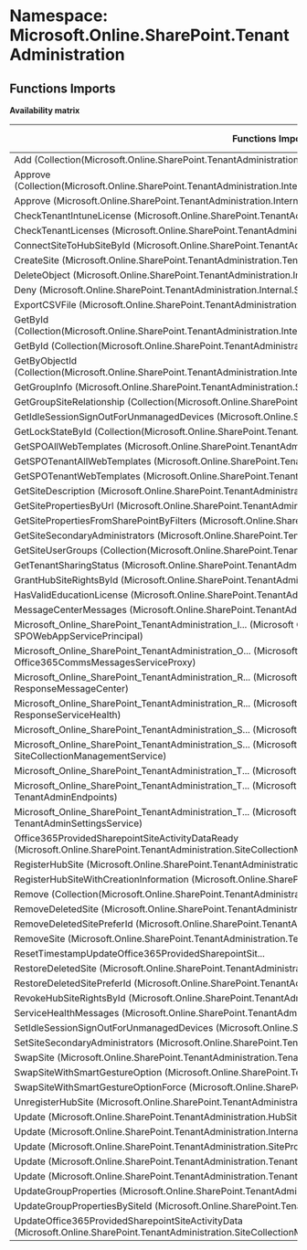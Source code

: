 # Namespace: Microsoft.Online.SharePoint.TenantAdministration

## Functions Imports

**Availability matrix**

Functions Imports | SPO | SP 2019 | SP 2016 | SP 2013
----------|:---:|:-------:|:-------:|:-------
Add (Collection(Microsoft.Online.SharePoint.TenantAdministration.Internal.SPO3rdPartyAADPermissionGrant)) | ✅ | ❌ | ❌ | ❌
Approve (Collection(Microsoft.Online.SharePoint.TenantAdministration.Internal.SPOWebAppServicePrincipalPermissionRequest)) | ✅ | ❌ | ❌ | ❌
Approve (Microsoft.Online.SharePoint.TenantAdministration.Internal.SPOWebAppServicePrincipalPermissionRequest) | ✅ | ❌ | ❌ | ❌
CheckTenantIntuneLicense (Microsoft.Online.SharePoint.TenantAdministration.Tenant) | ✅ | ❌ | ❌ | ❌
CheckTenantLicenses (Microsoft.Online.SharePoint.TenantAdministration.Tenant) | ✅ | ❌ | ❌ | ❌
ConnectSiteToHubSiteById (Microsoft.Online.SharePoint.TenantAdministration.Tenant) | ✅ | ❌ | ❌ | ❌
CreateSite (Microsoft.Online.SharePoint.TenantAdministration.Tenant) | ✅ | ❌ | ❌ | ❌
DeleteObject (Microsoft.Online.SharePoint.TenantAdministration.Internal.SPOWebAppServicePrincipalPermissionGrant) | ✅ | ❌ | ❌ | ❌
Deny (Microsoft.Online.SharePoint.TenantAdministration.Internal.SPOWebAppServicePrincipalPermissionRequest) | ✅ | ❌ | ❌ | ❌
ExportCSVFile (Microsoft.Online.SharePoint.TenantAdministration.SiteCollectionManagementService) | ✅ | ❌ | ❌ | ❌
GetById (Collection(Microsoft.Online.SharePoint.TenantAdministration.Internal.SPOWebAppServicePrincipalPermissionRequest)) | ✅ | ❌ | ❌ | ❌
GetById (Collection(Microsoft.Online.SharePoint.TenantAdministration.SiteProperties)) | ✅ | ❌ | ❌ | ❌
GetByObjectId (Collection(Microsoft.Online.SharePoint.TenantAdministration.Internal.SPOWebAppServicePrincipalPermissionGrant)) | ✅ | ❌ | ❌ | ❌
GetGroupInfo (Microsoft.Online.SharePoint.TenantAdministration.SPOGroup) | ✅ | ❌ | ❌ | ❌
GetGroupSiteRelationship (Collection(Microsoft.Online.SharePoint.TenantAdministration.SiteProperties)) | ✅ | ❌ | ❌ | ❌
GetIdleSessionSignOutForUnmanagedDevices (Microsoft.Online.SharePoint.TenantAdministration.Tenant) | ✅ | ❌ | ❌ | ❌
GetLockStateById (Collection(Microsoft.Online.SharePoint.TenantAdministration.SiteProperties)) | ✅ | ❌ | ❌ | ❌
GetSPOAllWebTemplates (Microsoft.Online.SharePoint.TenantAdministration.Tenant) | ✅ | ❌ | ❌ | ❌
GetSPOTenantAllWebTemplates (Microsoft.Online.SharePoint.TenantAdministration.Tenant) | ✅ | ❌ | ❌ | ❌
GetSPOTenantWebTemplates (Microsoft.Online.SharePoint.TenantAdministration.Tenant) | ✅ | ❌ | ❌ | ❌
GetSiteDescription (Microsoft.Online.SharePoint.TenantAdministration.SiteCollectionManagementService) | ✅ | ❌ | ❌ | ❌
GetSitePropertiesByUrl (Microsoft.Online.SharePoint.TenantAdministration.Tenant) | ✅ | ❌ | ❌ | ❌
GetSitePropertiesFromSharePointByFilters (Microsoft.Online.SharePoint.TenantAdministration.Tenant) | ✅ | ❌ | ❌ | ❌
GetSiteSecondaryAdministrators (Microsoft.Online.SharePoint.TenantAdministration.Tenant) | ✅ | ❌ | ❌ | ❌
GetSiteUserGroups (Collection(Microsoft.Online.SharePoint.TenantAdministration.SiteProperties)) | ✅ | ❌ | ❌ | ❌
GetTenantSharingStatus (Microsoft.Online.SharePoint.TenantAdministration.TenantAdminSettingsService) | ✅ | ❌ | ❌ | ❌
GrantHubSiteRightsById (Microsoft.Online.SharePoint.TenantAdministration.Tenant) | ✅ | ❌ | ❌ | ❌
HasValidEducationLicense (Microsoft.Online.SharePoint.TenantAdministration.Tenant) | ✅ | ❌ | ❌ | ❌
MessageCenterMessages (Microsoft.Online.SharePoint.TenantAdministration.Office365CommsMessagesServiceProxy) | ✅ | ❌ | ❌ | ❌
<span title="Microsoft_Online_SharePoint_TenantAdministration_Internal_SPOWebAppServicePrincipal">Microsoft_Online_SharePoint_TenantAdministration_I...</span> (Microsoft Online SharePoint TenantAdministration Internal SPOWebAppServicePrincipal) | ✅ | ❌ | ❌ | ❌
<span title="Microsoft_Online_SharePoint_TenantAdministration_Office365CommsMessagesServiceProxy">Microsoft_Online_SharePoint_TenantAdministration_O...</span> (Microsoft Online SharePoint TenantAdministration Office365CommsMessagesServiceProxy) | ✅ | ❌ | ❌ | ❌
<span title="Microsoft_Online_SharePoint_TenantAdministration_ResponseMessageCenter">Microsoft_Online_SharePoint_TenantAdministration_R...</span> (Microsoft Online SharePoint TenantAdministration ResponseMessageCenter) | ✅ | ❌ | ❌ | ❌
<span title="Microsoft_Online_SharePoint_TenantAdministration_ResponseServiceHealth">Microsoft_Online_SharePoint_TenantAdministration_R...</span> (Microsoft Online SharePoint TenantAdministration ResponseServiceHealth) | ✅ | ❌ | ❌ | ❌
<span title="Microsoft_Online_SharePoint_TenantAdministration_SPOGroup">Microsoft_Online_SharePoint_TenantAdministration_S...</span> (Microsoft Online SharePoint TenantAdministration SPOGroup) | ✅ | ❌ | ❌ | ❌
<span title="Microsoft_Online_SharePoint_TenantAdministration_SiteCollectionManagementService">Microsoft_Online_SharePoint_TenantAdministration_S...</span> (Microsoft Online SharePoint TenantAdministration SiteCollectionManagementService) | ✅ | ❌ | ❌ | ❌
<span title="Microsoft_Online_SharePoint_TenantAdministration_Tenant">Microsoft_Online_SharePoint_TenantAdministration_T...</span> (Microsoft Online SharePoint TenantAdministration Tenant) | ✅ | ❌ | ❌ | ❌
<span title="Microsoft_Online_SharePoint_TenantAdministration_TenantAdminEndpoints">Microsoft_Online_SharePoint_TenantAdministration_T...</span> (Microsoft Online SharePoint TenantAdministration TenantAdminEndpoints) | ✅ | ❌ | ❌ | ❌
<span title="Microsoft_Online_SharePoint_TenantAdministration_TenantAdminSettingsService">Microsoft_Online_SharePoint_TenantAdministration_T...</span> (Microsoft Online SharePoint TenantAdministration TenantAdminSettingsService) | ✅ | ❌ | ❌ | ❌
Office365ProvidedSharepointSiteActivityDataReady (Microsoft.Online.SharePoint.TenantAdministration.SiteCollectionManagementService) | ✅ | ❌ | ❌ | ❌
RegisterHubSite (Microsoft.Online.SharePoint.TenantAdministration.Tenant) | ✅ | ❌ | ❌ | ❌
RegisterHubSiteWithCreationInformation (Microsoft.Online.SharePoint.TenantAdministration.Tenant) | ✅ | ❌ | ❌ | ❌
Remove (Collection(Microsoft.Online.SharePoint.TenantAdministration.Internal.SPO3rdPartyAADPermissionGrant)) | ✅ | ❌ | ❌ | ❌
RemoveDeletedSite (Microsoft.Online.SharePoint.TenantAdministration.Tenant) | ✅ | ❌ | ❌ | ❌
RemoveDeletedSitePreferId (Microsoft.Online.SharePoint.TenantAdministration.Tenant) | ✅ | ❌ | ❌ | ❌
RemoveSite (Microsoft.Online.SharePoint.TenantAdministration.Tenant) | ✅ | ❌ | ❌ | ❌
<span title="ResetTimestampUpdateOffice365ProvidedSharepointSiteActivityData (Microsoft.Online.SharePoint.TenantAdministration.SiteCollectionManagementService)">ResetTimestampUpdateOffice365ProvidedSharepointSit...</span> | ✅ | ❌ | ❌ | ❌
RestoreDeletedSite (Microsoft.Online.SharePoint.TenantAdministration.Tenant) | ✅ | ❌ | ❌ | ❌
RestoreDeletedSitePreferId (Microsoft.Online.SharePoint.TenantAdministration.Tenant) | ✅ | ❌ | ❌ | ❌
RevokeHubSiteRightsById (Microsoft.Online.SharePoint.TenantAdministration.Tenant) | ✅ | ❌ | ❌ | ❌
ServiceHealthMessages (Microsoft.Online.SharePoint.TenantAdministration.Office365CommsMessagesServiceProxy) | ✅ | ❌ | ❌ | ❌
SetIdleSessionSignOutForUnmanagedDevices (Microsoft.Online.SharePoint.TenantAdministration.Tenant) | ✅ | ❌ | ❌ | ❌
SetSiteSecondaryAdministrators (Microsoft.Online.SharePoint.TenantAdministration.Tenant) | ✅ | ❌ | ❌ | ❌
SwapSite (Microsoft.Online.SharePoint.TenantAdministration.Tenant) | ✅ | ❌ | ❌ | ❌
SwapSiteWithSmartGestureOption (Microsoft.Online.SharePoint.TenantAdministration.Tenant) | ✅ | ❌ | ❌ | ❌
SwapSiteWithSmartGestureOptionForce (Microsoft.Online.SharePoint.TenantAdministration.Tenant) | ✅ | ❌ | ❌ | ❌
UnregisterHubSite (Microsoft.Online.SharePoint.TenantAdministration.Tenant) | ✅ | ❌ | ❌ | ❌
Update (Microsoft.Online.SharePoint.TenantAdministration.HubSiteProperties) | ✅ | ❌ | ❌ | ❌
Update (Microsoft.Online.SharePoint.TenantAdministration.Internal.SPOWebAppServicePrincipal) | ✅ | ❌ | ❌ | ❌
Update (Microsoft.Online.SharePoint.TenantAdministration.SiteProperties) | ✅ | ❌ | ❌ | ❌
Update (Microsoft.Online.SharePoint.TenantAdministration.Tenant) | ✅ | ❌ | ❌ | ❌
Update (Microsoft.Online.SharePoint.TenantAdministration.TenantAdminSettingsService) | ✅ | ❌ | ❌ | ❌
UpdateGroupProperties (Microsoft.Online.SharePoint.TenantAdministration.SPOGroup) | ✅ | ❌ | ❌ | ❌
UpdateGroupPropertiesBySiteId (Microsoft.Online.SharePoint.TenantAdministration.SPOGroup) | ✅ | ❌ | ❌ | ❌
UpdateOffice365ProvidedSharepointSiteActivityData (Microsoft.Online.SharePoint.TenantAdministration.SiteCollectionManagementService) | ✅ | ❌ | ❌ | ❌

